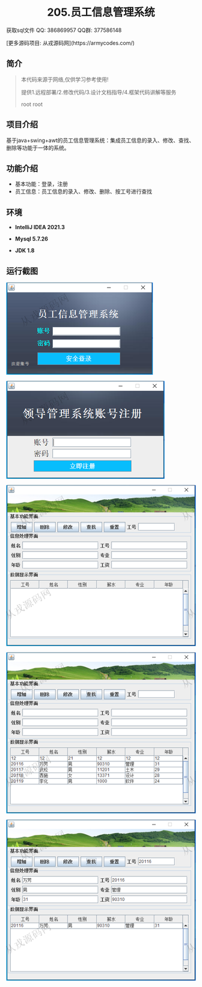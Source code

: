 <p><h1 align="center">205.员工信息管理系统</h1></p>

<p> 获取sql文件 QQ: 386869957 QQ群: 377586148 </p>
<p> [更多源码项目: 从戎源码网](https://armycodes.com/) </p>

## 简介

> 本代码来源于网络,仅供学习参考使用!
>
> 提供1.远程部署/2.修改代码/3.设计文档指导/4.框架代码讲解等服务
> 
> root root
>

## 项目介绍
基于java+swing+awt的员工信息管理系统：集成员工信息的录入、修改、查找、删除等功能于一体的系统。

## 功能介绍

- 基本功能：登录，注册
- 员工信息：员工信息的录入、修改、删除、按工号进行查找

## 环境

- <b>IntelliJ IDEA 2021.3</b>

- <b>Mysql 5.7.26</b>

- <b>JDK 1.8</b>


## 运行截图

![](screenshot/1.png)

![](screenshot/2.png)

![](screenshot/3.png)

![](screenshot/4.png)

![](screenshot/5.png)